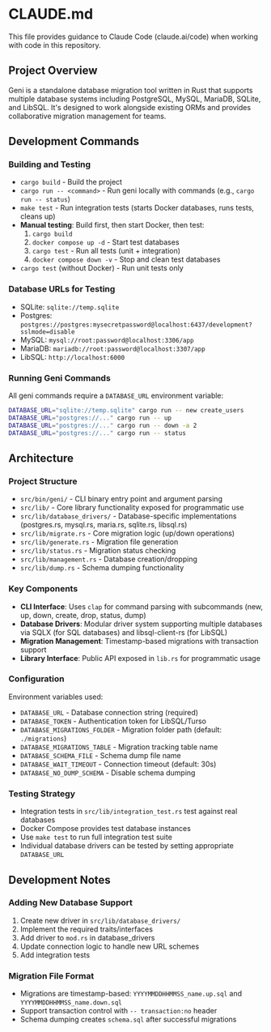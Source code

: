 # CLAUDE.md

This file provides guidance to Claude Code (claude.ai/code) when working with code in this repository.

## Project Overview

Geni is a standalone database migration tool written in Rust that supports multiple database systems including PostgreSQL, MySQL, MariaDB, SQLite, and LibSQL. It's designed to work alongside existing ORMs and provides collaborative migration management for teams.

## Development Commands

### Building and Testing
- `cargo build` - Build the project
- `cargo run -- <command>` - Run geni locally with commands (e.g., `cargo run -- status`)
- `make test` - Run integration tests (starts Docker databases, runs tests, cleans up)
- **Manual testing**: Build first, then start Docker, then test:
  1. `cargo build`
  2. `docker compose up -d` - Start test databases
  3. `cargo test` - Run all tests (unit + integration)
  4. `docker compose down -v` - Stop and clean test databases
- `cargo test` (without Docker) - Run unit tests only

### Database URLs for Testing
- SQLite: `sqlite://temp.sqlite`
- Postgres: `postgres://postgres:mysecretpassword@localhost:6437/development?sslmode=disable`
- MySQL: `mysql://root:password@localhost:3306/app`
- MariaDB: `mariadb://root:password@localhost:3307/app`
- LibSQL: `http://localhost:6000`

### Running Geni Commands
All geni commands require a `DATABASE_URL` environment variable:
```bash
DATABASE_URL="sqlite://temp.sqlite" cargo run -- new create_users
DATABASE_URL="postgres://..." cargo run -- up
DATABASE_URL="postgres://..." cargo run -- down -a 2
DATABASE_URL="postgres://..." cargo run -- status
```

## Architecture

### Project Structure
- `src/bin/geni/` - CLI binary entry point and argument parsing
- `src/lib/` - Core library functionality exposed for programmatic use
- `src/lib/database_drivers/` - Database-specific implementations (postgres.rs, mysql.rs, maria.rs, sqlite.rs, libsql.rs)
- `src/lib/migrate.rs` - Core migration logic (up/down operations)
- `src/lib/generate.rs` - Migration file generation
- `src/lib/status.rs` - Migration status checking
- `src/lib/management.rs` - Database creation/dropping
- `src/lib/dump.rs` - Schema dumping functionality

### Key Components
- **CLI Interface**: Uses `clap` for command parsing with subcommands (new, up, down, create, drop, status, dump)
- **Database Drivers**: Modular driver system supporting multiple databases via SQLX (for SQL databases) and libsql-client-rs (for LibSQL)
- **Migration Management**: Timestamp-based migrations with transaction support
- **Library Interface**: Public API exposed in `lib.rs` for programmatic usage

### Configuration
Environment variables used:
- `DATABASE_URL` - Database connection string (required)
- `DATABASE_TOKEN` - Authentication token for LibSQL/Turso
- `DATABASE_MIGRATIONS_FOLDER` - Migration folder path (default: `./migrations`)
- `DATABASE_MIGRATIONS_TABLE` - Migration tracking table name
- `DATABASE_SCHEMA_FILE` - Schema dump file name
- `DATABASE_WAIT_TIMEOUT` - Connection timeout (default: 30s)
- `DATABASE_NO_DUMP_SCHEMA` - Disable schema dumping

### Testing Strategy
- Integration tests in `src/lib/integration_test.rs` test against real databases
- Docker Compose provides test database instances
- Use `make test` to run full integration test suite
- Individual database drivers can be tested by setting appropriate `DATABASE_URL`

## Development Notes

### Adding New Database Support
1. Create new driver in `src/lib/database_drivers/`
2. Implement the required traits/interfaces
3. Add driver to `mod.rs` in database_drivers
4. Update connection logic to handle new URL schemes
5. Add integration tests

### Migration File Format
- Migrations are timestamp-based: `YYYYMMDDHHMMSS_name.up.sql` and `YYYYMMDDHHMMSS_name.down.sql`
- Support transaction control with `-- transaction:no` header
- Schema dumping creates `schema.sql` after successful migrations